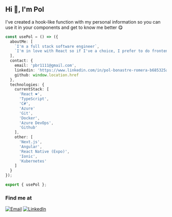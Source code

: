 ## Hi 👋, I'm Pol

I've created a hook-like function with my personal information so you can use it in your components and get to know me better 😋

```ts
const usePol = () => ({
  aboutMe: [
    `I'm a full stack software engineer`,
    `I'm in love with React so if I've a choice, I prefer to do frontend development`
  ],
  contact: {
    email: 'pbr1111@gmail.com',
    linkedin: 'https://www.linkedin.com/in/pol-bonastre-romera-b685325a/',
    github: window.location.href
  },
  technologies: {
    currentStack: [
      'React ❤',
      'TypeScript',
      'C#',
      'Azure'
      'Git',
      'Docker',
      'Azure DevOps',
      'Github'
    ],
    other: [
      'Next.js',
      'Angular',
      'React Native (Expo)',
      'Ionic',
      'Kubernetes'
    ]
  }
});

export { usePol };
```

### Find me at

[![Email](https://img.shields.io/badge/gmail-%23D14836.svg?&style=for-the-badge&logo=gmail&logoColor=white)](mailto:pbr1111@gmail.com)
[![LinkedIn](https://img.shields.io/badge/linkedin-%230077B5.svg?&style=for-the-badge&logo=linkedin&logoColor=white)](https://www.linkedin.com/in/pol-bonastre-romera-b685325a/)

